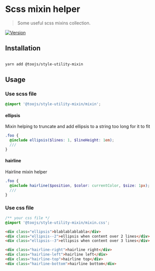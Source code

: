 # Scss mixin helper

> Some useful scss mixins collection.

<p>
    <a href="https://www.npmjs.com/package/@toojs/style-utility-mixin">
        <img src="https://img.shields.io/npm/v/@toojs/style-utility-mixin.svg?style=flat-square" alt="Version">
    </a>
</p>

## Installation

```bash

yarn add @toojs/style-utility-mixin

```

## Usage

### Use scss file

```scss
@import '@toojs/style-utility-mixin/mixin';
```

#### ellipsis

Mixin helping to truncate and add ellipsis to a string too long for it to fit

```scss
.foo {
  @include ellipsis($lines: 1, $lineHeight: 1em);
  ///
}
```

#### hairline

Hairline mixin helper

```scss
.foo {
  @include hairline($position, $color: currentColor, $size: 1px);
  ///
}
```

### Use css file

```css
/** your css file */
@import '@toojs/style-utility-mixin/mixin.css';
```

```html
<div class="ellipsis">blablablablabla</div>
<div class="ellipsis--2">ellipsis when content over 2 lines</div>
<div class="ellipsis--3">ellipsis when content over 3 lines</div>

<div class="hairline-right">hairline right</div>
<div class="hairline-left">hairline left</div>
<div class="hairline-top">hairline top</div>
<div class="hairline-bottom">hairline bottom</div>
```
